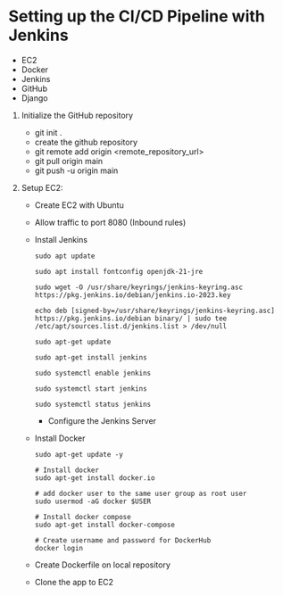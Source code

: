 # Setting up the CI/CD Pipeline with Jenkins

- EC2
- Docker
- Jenkins
- GitHub
- Django

1. Initialize the GitHub repository
    - git init .
    - create the github repository
    - git remote add origin <remote_repository_url>
    - git pull origin main
    - git push -u origin main

2. Setup EC2:
    - Create EC2 with Ubuntu
    - Allow traffic to port 8080 (Inbound rules)
    - Install Jenkins
        ```shell
        sudo apt update

        sudo apt install fontconfig openjdk-21-jre

        sudo wget -O /usr/share/keyrings/jenkins-keyring.asc https://pkg.jenkins.io/debian/jenkins.io-2023.key

        echo deb [signed-by=/usr/share/keyrings/jenkins-keyring.asc] https://pkg.jenkins.io/debian binary/ | sudo tee /etc/apt/sources.list.d/jenkins.list > /dev/null

        sudo apt-get update

        sudo apt-get install jenkins

        sudo systemctl enable jenkins

        sudo systemctl start jenkins

        sudo systemctl status jenkins
        ```
        - Configure the Jenkins Server

    - Install Docker

        ```shell
        sudo apt-get update -y

        # Install docker
        sudo apt-get install docker.io
        
        # add docker user to the same user group as root user
        sudo usermod -aG docker $USER

        # Install docker compose
        sudo apt-get install docker-compose

        # Create username and password for DockerHub
        docker login
        ```

    - Create Dockerfile on local repository
    - Clone the app to EC2